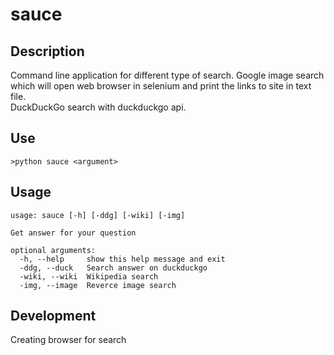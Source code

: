 # sauce

## Description
Command line application for different type of search. Google image search which will open web browser in selenium and print the links to site in text file. <br>DuckDuckGo search with duckduckgo api.

## Use 
```
>python sauce <argument>
```

## Usage
```
usage: sauce [-h] [-ddg] [-wiki] [-img]

Get answer for your question

optional arguments:
  -h, --help     show this help message and exit
  -ddg, --duck   Search answer on duckduckgo
  -wiki, --wiki  Wikipedia search
  -img, --image  Reverce image search
```

## Development
Creating browser for search
